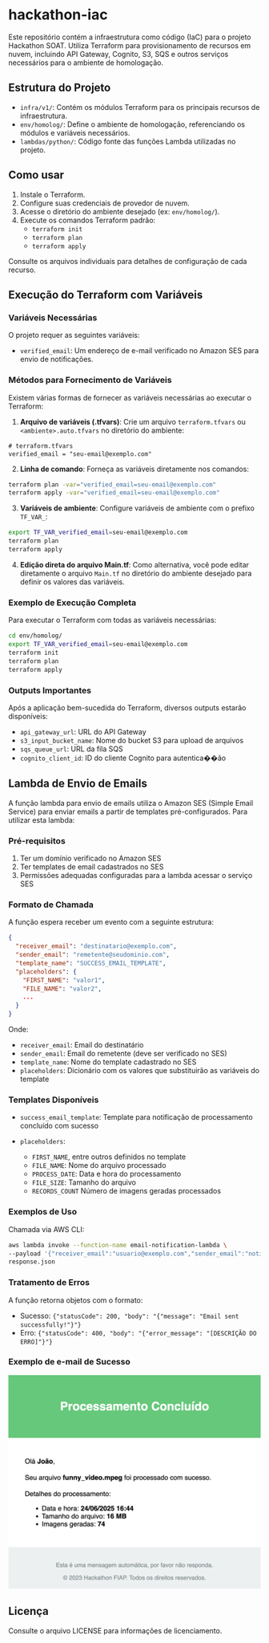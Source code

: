 # hackathon-iac

Este repositório contém a infraestrutura como código (IaC) para o projeto Hackathon SOAT. Utiliza Terraform para provisionamento de recursos em nuvem, incluindo API Gateway, Cognito, S3, SQS e outros serviços necessários para o ambiente de homologação.

## Estrutura do Projeto

- `infra/v1/`: Contém os módulos Terraform para os principais recursos de infraestrutura.
- `env/homolog/`: Define o ambiente de homologação, referenciando os módulos e variáveis necessários.
- `lambdas/python/`: Código fonte das funções Lambda utilizadas no projeto.

## Como usar

1. Instale o Terraform.
2. Configure suas credenciais de provedor de nuvem.
3. Acesse o diretório do ambiente desejado (ex: `env/homolog/`).
4. Execute os comandos Terraform padrão:
   - `terraform init`
   - `terraform plan`
   - `terraform apply`

Consulte os arquivos individuais para detalhes de configuração de cada recurso.

## Execução do Terraform com Variáveis

### Variáveis Necessárias

O projeto requer as seguintes variáveis:

- `verified_email`: Um endereço de e-mail verificado no Amazon SES para envio de notificações.

### Métodos para Fornecimento de Variáveis

Existem várias formas de fornecer as variáveis necessárias ao executar o Terraform:

1. **Arquivo de variáveis (.tfvars)**: Crie um arquivo `terraform.tfvars` ou `<ambiente>.auto.tfvars` no diretório do ambiente:

```
# terraform.tfvars
verified_email = "seu-email@exemplo.com"
```

2. **Linha de comando**: Forneça as variáveis diretamente nos comandos:

```bash
terraform plan -var="verified_email=seu-email@exemplo.com"
terraform apply -var="verified_email=seu-email@exemplo.com"
```

3. **Variáveis de ambiente**: Configure variáveis de ambiente com o prefixo `TF_VAR_`:

```bash
export TF_VAR_verified_email=seu-email@exemplo.com
terraform plan
terraform apply
```

4. **Edição direta do arquivo Main.tf**: Como alternativa, você pode editar diretamente o arquivo `Main.tf` no diretório do ambiente desejado para definir os valores das variáveis.

### Exemplo de Execução Completa

Para executar o Terraform com todas as variáveis necessárias:

```bash
cd env/homolog/
export TF_VAR_verified_email=seu-email@exemplo.com
terraform init
terraform plan
terraform apply
```

### Outputs Importantes

Após a aplicação bem-sucedida do Terraform, diversos outputs estarão disponíveis:

- `api_gateway_url`: URL do API Gateway
- `s3_input_bucket_name`: Nome do bucket S3 para upload de arquivos
- `sqs_queue_url`: URL da fila SQS
- `cognito_client_id`: ID do cliente Cognito para autentica��ão

## Lambda de Envio de Emails

A função lambda para envio de emails utiliza o Amazon SES (Simple Email Service) para enviar emails a partir de templates pré-configurados.  Para utilizar esta lambda:

### Pré-requisitos

1. Ter um domínio verificado no Amazon SES
2. Ter templates de email cadastrados no SES
3. Permissões adequadas configuradas para a lambda acessar o serviço SES

### Formato de Chamada

A função espera receber um evento com a seguinte estrutura:

```json
{
  "receiver_email": "destinatario@exemplo.com",
  "sender_email": "remetente@seudominio.com",
  "template_name": "SUCCESS_EMAIL_TEMPLATE",
  "placeholders": {
    "FIRST_NAME": "valor1",
    "FILE_NAME": "valor2",
    ...
  }
}
```

Onde:
- `receiver_email`: Email do destinatário
- `sender_email`: Email do remetente (deve ser verificado no SES)
- `template_name`: Nome do template cadastrado no SES
- `placeholders`: Dicionário com os valores que substituirão as variáveis do template

### Templates Disponíveis

- `success_email_template`: Template para notificação de processamento concluído com sucesso


- `placeholders`: 
  - `FIRST_NAME`, entre outros definidos no template
  - `FILE_NAME`: Nome do arquivo processado
  - `PROCESS_DATE`: Data e hora do processamento
  - `FILE_SIZE`: Tamanho do arquivo
  - `RECORDS_COUNT` Número de imagens geradas processados

### Exemplos de Uso

Chamada via AWS CLI:
```bash
aws lambda invoke --function-name email-notification-lambda \
--payload '{"receiver_email":"usuario@exemplo.com","sender_email":"notificacao@seudominio.com","template_name":"SUCCESS_EMAIL_TEMPLATE","placeholders":{"FIRST_NAME":"Jonathan","FILE_NAME":"video.mpeg","PROCESS_DATE":"20/06/2023 14:30","FILE_SIZE":"17MB","RECORDS_COUNT":"512"}}' \
response.json
```

### Tratamento de Erros

A função retorna objetos com o formato:

- Sucesso: `{"statusCode": 200, "body": "{"message": "Email sent successfully!"}"}`
- Erro: `{"statusCode": 400, "body": "{"error_message": "[DESCRIÇÃO DO ERRO]"}"}`

### Exemplo de e-mail de Sucesso
<img src="doc/email_screenshot.png" alt="Exemplo de email de sucesso" width="600">

## Licença

Consulte o arquivo LICENSE para informações de licenciamento.

